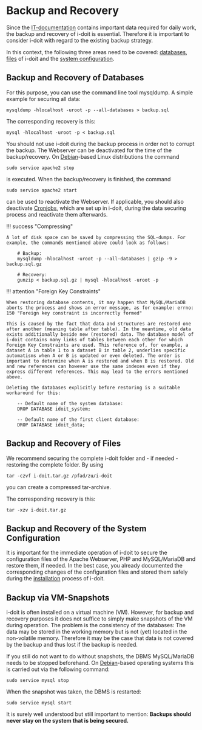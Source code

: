 # Backup and Recovery

Since the [IT-documentation](../../glossary.md) contains important data required for daily work, the backup and recovery of i-doit is essential. Therefore it is important to consider i-doit with regard to the existing backup strategy.

In this context, the following three areas need to be covered: [databases](./index.md), [files](./index.md) of i-doit and the [system configuration](./index.md).

Backup and Recovery of Databases
--------------------------------

For this purpose, you can use the command line tool mysqldump. A simple example for securing all data:

    mysqldump -hlocalhost -uroot -p --all-databases > backup.sql

The corresponding recovery is this:

    mysql -hlocalhost -uroot -p < backup.sql

You should not use i-doit during the backup process in order not to corrupt the backup. The Webserver can be deactivated for the time of the backup/recovery. On [Debian](../../installation/manual-installation/debian.md)\-based Linux distributions the command

    sudo service apache2 stop

is executed. When the backup/recovery is finished, the command  

    sudo service apache2 start

can be used to reactivate the Webserver. If applicable, you should also deactivate [Cronjobs](../../automation-and-integration/cli/index.md), which are set up in i-doit, during the data securing process and reactivate them afterwards.

!!! success "Compressing"

    A lot of disk space can be saved by compressing the SQL-dumps. For example, the commands mentioned above could look as follows:

        # Backup:
        mysqldump -hlocalhost -uroot -p --all-databases | gzip -9 > backup.sql.gz

        # Recovery:
        gunzip < backup.sql.gz | mysql -hlocalhost -uroot -p

!!! attention "Foreign Key Constraints"

    When restoring database contents, it may happen that MySQL/MariaDB aborts the process and shows an error message, as for example: errno: 150 "Foreign key constraint is incorrectly formed"

    This is caused by the fact that data and structures are restored one after another (meaning table after table). In the meantime, old data exists additionally beside new (restored) data. The database model of i-doit contains many links of tables between each other for which Foreign Key Constraints are used. This reference of, for example, a dataset A in table 1 to a dataset B in table 2, underlies specific automatisms when A or B is updated or even deleted. The order is important to determine when A is restored and when B is restored. Old and new references can however use the same indexes even if they express different references. This may lead to the errors mentioned above.

    Deleting the databases explicitly before restoring is a suitable workaround for this:

        -- Default name of the system database:
        DROP DATABASE idoit_system;

        -- Default name of the first client database:
        DROP DATABASE idoit_data;

Backup and Recovery of Files
----------------------------

We recommend securing the complete i-doit folder and - if needed - restoring the complete folder. By using

    tar -czvf i-doit.tar.gz /pfad/zu/i-doit

you can create a compressed tar-archive.

The corresponding recovery is this:

    tar -xzv i-doit.tar.gz

Backup and Recovery of the System Configuration
-----------------------------------------------

It is important for the immediate operation of i-doit to secure the configuration files of the Apache Webserver, PHP and MySQL/MariaDB and restore them, if needed. In the best case, you already documented the corresponding changes of the configuration files and stored them safely during the [installation](../../installation/index.md) process of i-doit.

Backup via VM-Snapshots
-----------------------

i-doit is often installed on a virtual machine (VM). However, for backup and recovery purposes it does not suffice to simply make snapshots of the VM during operation. The problem is the consistency of the databases: The data may be stored in the working memory but is not (yet) located in the non-volatile memory. Therefore it may be the case that data is not covered by the backup and thus lost if the backup is needed.

If you still do not want to do without snapshots, the DBMS MySQL/MariaDB needs to be stopped beforehand. On [Debian](../../installation/manual-installation/debian.md)\-based operating systems this is carried out via the following command:

    sudo service mysql stop

When the snapshot was taken, the DBMS is restarted:

    sudo service mysql start

It is surely well understood but still important to mention: **Backups should never stay on the system that is being secured.**